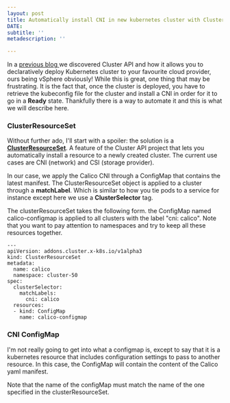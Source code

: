 ```yaml
---
layout: post
title: Automatically install CNI in new kubernetes cluster with Cluster API
DATE: 
subtitle: ''
metadescription: ''

---
```

In a [previous blog ](https://www.vxav.fr/2021-11-21-understanding-kubernetes-cluster-api-provider-vsphere-capv/)we discovered Cluster API and how it allows you to declaratively deploy Kubernetes cluster to your favourite cloud provider, ours being vSphere obviously! While this is great, one thing that may be frustrating. It is the fact that, once the cluster is deployed, you have to retrieve the kubeconfig file for the cluster and install a CNI in order for it to go in a **Ready** state. Thankfully there is a way to automate it and this is what we will describe here.

### ClusterResourceSet

Without further ado, I'll start with a spoiler: the solution is a [**ClusterResourceSet**](https://github.com/kubernetes-sigs/cluster-api/blob/main/docs/proposals/20200220-cluster-resource-set.md). A feature of the Cluster API project that lets you automatically install a resource to a newly created cluster. The current use cases are CNI (network) and CSI (storage provider). 

In our case, we apply the Calico CNI through a ConfigMap that contains the latest manifest. The ClusterResourceSet object is applied to a cluster through a **matchLabel**. Which is similar to how you tie pods to a service for instance except here we use a **ClusterSelector** tag.

The clusterResourceSet takes the following form. the ConfigMap named calico-configmap is applied to all clusters with the label "cni: calico". Note that you want to pay attention to namespaces and try to keep all these resources together.

    ---
    apiVersion: addons.cluster.x-k8s.io/v1alpha3
    kind: ClusterResourceSet
    metadata:
      name: calico
      namespace: cluster-50
    spec:
      clusterSelector:
        matchLabels:
          cni: calico 
      resources:
      - kind: ConfigMap
        name: calico-configmap

### CNI ConfigMap

I'm not really going to get into what a configmap is, except to say that it is a kubernetes resource that includes configuration settings to pass to another resource. In this case, the ConfigMap will contain the content of the Calico yaml manifest. 

Note that the name of the configMap must match the name of the one specified in the clusterResourceSet.